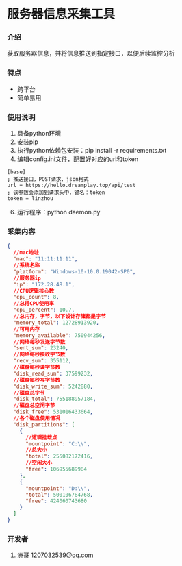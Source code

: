 # 服务器信息采集工具

### 介绍

获取服务器信息，并将信息推送到指定接口，以便后续监控分析

### 特点

- 跨平台
- 简单易用

### 使用说明

1. 具备python环境
2. 安装pip
3. 执行python依赖包安装：pip install -r requirements.txt
4. 编辑config.ini文件，配置好对应的url和token

```
[base]
; 推送接口，POST请求，json格式
url = https://hello.dreamplay.top/api/test
; 该参数会添加到请求头中，键名：token
token = linzhou
```

6. 运行程序：python daemon.py

### 采集内容

```json
{
  //mac地址
  "mac": "11:11:11:11",
  //系统名称
  "platform": "Windows-10-10.0.19042-SP0",
  //服务器ip
  "ip": "172.28.48.1",
  //CPU逻辑核心数
  "cpu_count": 8,
  //总得CPU使用率
  "cpu_percent": 10.7,
  //总内存，字节，以下设计存储都是字节
  "memory_total": 12728913920,
  //可用内存
  "memory_available": 750944256,
  //网络每秒发送字节数
  "sent_sum": 23240,
  //网络每秒接收字节数
  "recv_sum": 355112,
  //磁盘每秒读字节数
  "disk_read_sum": 37599232,
  //磁盘每秒写字节数
  "disk_write_sum": 5242880,
  //磁盘总字节
  "disk_total": 755188957184,
  //磁盘总空闲字节
  "disk_free": 531016433664,
  //各个磁盘使用情况
  "disk_partitions": [
    {
      //逻辑挂载点
      "mountpoint": "C:\\",
      //总大小
      "total": 255082172416,
      //空闲大小
      "free": 106955689984
    },
    {
      "mountpoint": "D:\\",
      "total": 500106784768,
      "free": 424060743680
    }
  ]
}
```

### 开发者

1. 洲哥 <1207032539@qq.com>
